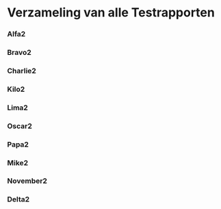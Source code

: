 # Verzameling van alle Testrapporten

### Alfa2

### Bravo2

### Charlie2

### Kilo2

### Lima2

### Oscar2

### Papa2

### Mike2

### November2

### Delta2


